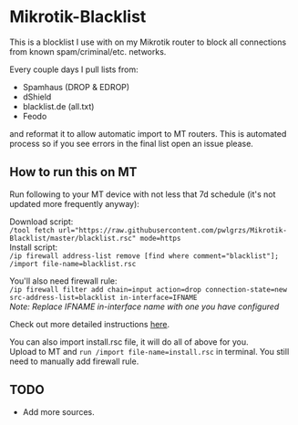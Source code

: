 # Mikrotik-Blacklist
This is a blocklist I use with on my Mikrotik router to block all connections from known spam/criminal/etc. networks.

Every couple days I pull lists from:
- Spamhaus (DROP & EDROP)
- dShield  
- blacklist.de (all.txt)
- Feodo

and reformat it to allow automatic import to MT routers. This is automated process so if you see errors in the final list open an issue please.

## How to run this on MT
Run following to your MT device with not less that 7d schedule (it's not updated more frequently anyway):  

Download script:  
`/tool fetch url="https://raw.githubusercontent.com/pwlgrzs/Mikrotik-Blacklist/master/blacklist.rsc" mode=https`  
Install script:  
`/ip firewall address-list remove [find where comment="blacklist"]; /import file-name=blacklist.rsc`

You'll also need firewall rule:  
`/ip firewall filter add chain=input action=drop connection-state=new src-address-list=blacklist in-interface=IFNAME`  
*Note: Replace IFNAME in-interface name with one you have configured*

Check out more detailed instructions [here](https://pawelgrzes.pl/blog/mikrotik-blacklist).

You can also import install.rsc file, it will do all of above for you.  
Upload to MT and `run /import file-name=install.rsc` in terminal. You still need to manually add firewall rule.

## TODO
 - Add more sources.
